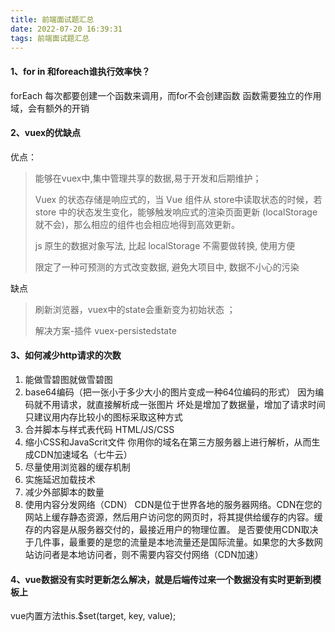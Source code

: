 ```yaml
---
title: 前端面试题汇总
date: 2022-07-20 16:39:31
tags: 前端面试题汇总
---
```


#### 1、for in 和foreach谁执行效率快？

forEach 每次都要创建一个函数来调用，而for不会创建函数
函数需要独立的作用域，会有额外的开销

#### 2、vuex的优缺点

优点：

> 能够在vuex中,集中管理共享的数据,易于开发和后期维护；
>
> Vuex 的状态存储是响应式的，当 Vue 组件从 store中读取状态的时候，若 store 中的状态发生变化，能够触发响应式的渲染页面更新 (localStorage就不会)，那么相应的组件也会相应地得到高效更新。
>
> js 原生的数据对象写法, 比起 localStorage 不需要做转换, 使用方便
>
> 限定了一种可预测的方式改变数据, 避免大项目中, 数据不小心的污染

缺点

> 刷新浏览器，vuex中的state会重新变为初始状态 ；
>
> 解决方案-插件 vuex-persistedstate

#### 3、如何减少http请求的次数

1. 能做雪碧图就做雪碧图
2. base64编码（把一张小于多少大小的图片变成一种64位编码的形式）
因为编码就不用请求，就直接解析成一张图片
坏处是增加了数据量，增加了请求时间
只建议用内存比较小的图标采取这种方式
3. 合并脚本与样式表代码
HTML/JS/CSS
4. 缩小CSS和JavaScrit文件
你用你的域名在第三方服务器上进行解析，从而生成CDN加速域名（七牛云）
5. 尽量使用浏览器的缓存机制
6. 实施延迟加载技术
7. 减少外部脚本的数量
8. 使用内容分发网络（CDN）
CDN是位于世界各地的服务器网络。CDN在您的网站上缓存静态资源，然后用户访问您的网页时，将其提供给缓存的内容。缓存的内容是从服务器交付的，最接近用户的物理位置。
是否要使用CDN取决于几件事，最重要的是您的流量是本地流量还是国际流量。如果您的大多数网站访问者是本地访问者，则不需要内容交付网络（CDN加速）

#### 4、vue数据没有实时更新怎么解决，就是后端传过来一个数据没有实时更新到模板上

vue内置方法this.$set(target, key, value);